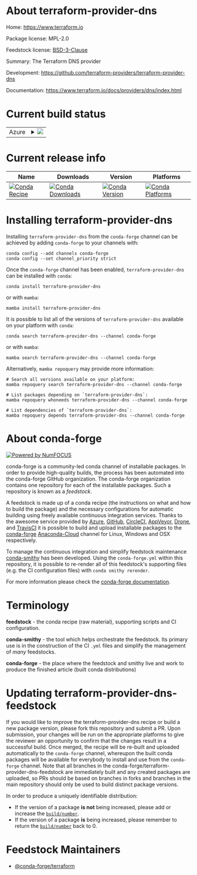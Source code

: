 About terraform-provider-dns
============================

Home: https://www.terraform.io

Package license: MPL-2.0

Feedstock license: [BSD-3-Clause](https://github.com/conda-forge/terraform-provider-dns-feedstock/blob/main/LICENSE.txt)

Summary: The Terraform DNS provider

Development: https://github.com/terraform-providers/terraform-provider-dns

Documentation: https://www.terraform.io/docs/providers/dns/index.html

Current build status
====================


<table>
    
  <tr>
    <td>Azure</td>
    <td>
      <details>
        <summary>
          <a href="https://dev.azure.com/conda-forge/feedstock-builds/_build/latest?definitionId=2014&branchName=main">
            <img src="https://dev.azure.com/conda-forge/feedstock-builds/_apis/build/status/terraform-provider-dns-feedstock?branchName=main">
          </a>
        </summary>
        <table>
          <thead><tr><th>Variant</th><th>Status</th></tr></thead>
          <tbody><tr>
              <td>linux_64</td>
              <td>
                <a href="https://dev.azure.com/conda-forge/feedstock-builds/_build/latest?definitionId=2014&branchName=main">
                  <img src="https://dev.azure.com/conda-forge/feedstock-builds/_apis/build/status/terraform-provider-dns-feedstock?branchName=main&jobName=linux&configuration=linux_64_" alt="variant">
                </a>
              </td>
            </tr><tr>
              <td>osx_64</td>
              <td>
                <a href="https://dev.azure.com/conda-forge/feedstock-builds/_build/latest?definitionId=2014&branchName=main">
                  <img src="https://dev.azure.com/conda-forge/feedstock-builds/_apis/build/status/terraform-provider-dns-feedstock?branchName=main&jobName=osx&configuration=osx_64_" alt="variant">
                </a>
              </td>
            </tr><tr>
              <td>win_64</td>
              <td>
                <a href="https://dev.azure.com/conda-forge/feedstock-builds/_build/latest?definitionId=2014&branchName=main">
                  <img src="https://dev.azure.com/conda-forge/feedstock-builds/_apis/build/status/terraform-provider-dns-feedstock?branchName=main&jobName=win&configuration=win_64_" alt="variant">
                </a>
              </td>
            </tr>
          </tbody>
        </table>
      </details>
    </td>
  </tr>
</table>

Current release info
====================

| Name | Downloads | Version | Platforms |
| --- | --- | --- | --- |
| [![Conda Recipe](https://img.shields.io/badge/recipe-terraform--provider--dns-green.svg)](https://anaconda.org/conda-forge/terraform-provider-dns) | [![Conda Downloads](https://img.shields.io/conda/dn/conda-forge/terraform-provider-dns.svg)](https://anaconda.org/conda-forge/terraform-provider-dns) | [![Conda Version](https://img.shields.io/conda/vn/conda-forge/terraform-provider-dns.svg)](https://anaconda.org/conda-forge/terraform-provider-dns) | [![Conda Platforms](https://img.shields.io/conda/pn/conda-forge/terraform-provider-dns.svg)](https://anaconda.org/conda-forge/terraform-provider-dns) |

Installing terraform-provider-dns
=================================

Installing `terraform-provider-dns` from the `conda-forge` channel can be achieved by adding `conda-forge` to your channels with:

```
conda config --add channels conda-forge
conda config --set channel_priority strict
```

Once the `conda-forge` channel has been enabled, `terraform-provider-dns` can be installed with `conda`:

```
conda install terraform-provider-dns
```

or with `mamba`:

```
mamba install terraform-provider-dns
```

It is possible to list all of the versions of `terraform-provider-dns` available on your platform with `conda`:

```
conda search terraform-provider-dns --channel conda-forge
```

or with `mamba`:

```
mamba search terraform-provider-dns --channel conda-forge
```

Alternatively, `mamba repoquery` may provide more information:

```
# Search all versions available on your platform:
mamba repoquery search terraform-provider-dns --channel conda-forge

# List packages depending on `terraform-provider-dns`:
mamba repoquery whoneeds terraform-provider-dns --channel conda-forge

# List dependencies of `terraform-provider-dns`:
mamba repoquery depends terraform-provider-dns --channel conda-forge
```


About conda-forge
=================

[![Powered by
NumFOCUS](https://img.shields.io/badge/powered%20by-NumFOCUS-orange.svg?style=flat&colorA=E1523D&colorB=007D8A)](https://numfocus.org)

conda-forge is a community-led conda channel of installable packages.
In order to provide high-quality builds, the process has been automated into the
conda-forge GitHub organization. The conda-forge organization contains one repository
for each of the installable packages. Such a repository is known as a *feedstock*.

A feedstock is made up of a conda recipe (the instructions on what and how to build
the package) and the necessary configurations for automatic building using freely
available continuous integration services. Thanks to the awesome service provided by
[Azure](https://azure.microsoft.com/en-us/services/devops/), [GitHub](https://github.com/),
[CircleCI](https://circleci.com/), [AppVeyor](https://www.appveyor.com/),
[Drone](https://cloud.drone.io/welcome), and [TravisCI](https://travis-ci.com/)
it is possible to build and upload installable packages to the
[conda-forge](https://anaconda.org/conda-forge) [Anaconda-Cloud](https://anaconda.org/)
channel for Linux, Windows and OSX respectively.

To manage the continuous integration and simplify feedstock maintenance
[conda-smithy](https://github.com/conda-forge/conda-smithy) has been developed.
Using the ``conda-forge.yml`` within this repository, it is possible to re-render all of
this feedstock's supporting files (e.g. the CI configuration files) with ``conda smithy rerender``.

For more information please check the [conda-forge documentation](https://conda-forge.org/docs/).

Terminology
===========

**feedstock** - the conda recipe (raw material), supporting scripts and CI configuration.

**conda-smithy** - the tool which helps orchestrate the feedstock.
                   Its primary use is in the construction of the CI ``.yml`` files
                   and simplify the management of *many* feedstocks.

**conda-forge** - the place where the feedstock and smithy live and work to
                  produce the finished article (built conda distributions)


Updating terraform-provider-dns-feedstock
=========================================

If you would like to improve the terraform-provider-dns recipe or build a new
package version, please fork this repository and submit a PR. Upon submission,
your changes will be run on the appropriate platforms to give the reviewer an
opportunity to confirm that the changes result in a successful build. Once
merged, the recipe will be re-built and uploaded automatically to the
`conda-forge` channel, whereupon the built conda packages will be available for
everybody to install and use from the `conda-forge` channel.
Note that all branches in the conda-forge/terraform-provider-dns-feedstock are
immediately built and any created packages are uploaded, so PRs should be based
on branches in forks and branches in the main repository should only be used to
build distinct package versions.

In order to produce a uniquely identifiable distribution:
 * If the version of a package **is not** being increased, please add or increase
   the [``build/number``](https://docs.conda.io/projects/conda-build/en/latest/resources/define-metadata.html#build-number-and-string).
 * If the version of a package **is** being increased, please remember to return
   the [``build/number``](https://docs.conda.io/projects/conda-build/en/latest/resources/define-metadata.html#build-number-and-string)
   back to 0.

Feedstock Maintainers
=====================

* [@conda-forge/terraform](https://github.com/conda-forge/terraform/)

